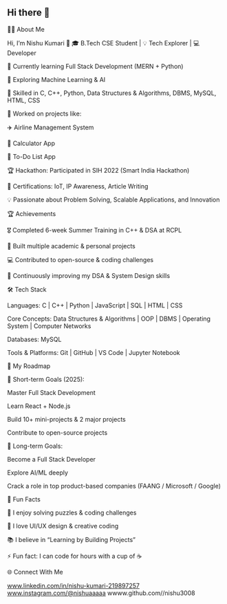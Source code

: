 ## Hi there 👋
👩‍💻 About Me

Hi, I’m Nishu Kumari 👋
🎓 B.Tech CSE Student | 💡 Tech Explorer | 💻 Developer

🌱 Currently learning Full Stack Development (MERN + Python)

🤖 Exploring Machine Learning & AI

🔧 Skilled in C, C++, Python, Data Structures & Algorithms, DBMS, MySQL, HTML, CSS

🚀 Worked on projects like:

✈️ Airline Management System

🧮 Calculator App

📝 To-Do List App

🏆 Hackathon: Participated in SIH 2022 (Smart India Hackathon)

📜 Certifications: IoT, IP Awareness, Article Writing

💡 Passionate about Problem Solving, Scalable Applications, and Innovation

🏆 Achievements

🎖 Completed 6-week Summer Training in C++ & DSA at RCPL

🌟 Built multiple academic & personal projects

💻 Contributed to open-source & coding challenges

📘 Continuously improving my DSA & System Design skills

🛠️ Tech Stack

Languages:
C | C++ | Python | JavaScript | SQL | HTML | CSS

Core Concepts:
Data Structures & Algorithms | OOP | DBMS | Operating System | Computer Networks

Databases:
MySQL

Tools & Platforms:
Git | GitHub | VS Code | Jupyter Notebook

🚀 My Roadmap

📌 Short-term Goals (2025):

Master Full Stack Development

Learn React + Node.js

Build 10+ mini-projects & 2 major projects

Contribute to open-source projects

📌 Long-term Goals:

Become a Full Stack Developer

Explore AI/ML deeply

Crack a role in top product-based companies (FAANG / Microsoft / Google)

🎯 Fun Facts

🧩 I enjoy solving puzzles & coding challenges

🎨 I love UI/UX design & creative coding

📚 I believe in “Learning by Building Projects”

⚡ Fun fact: I can code for hours with a cup of ☕

🌐 Connect With Me

www.linkedin.com/in/nishu-kumari-219897257
www.instagram.com/@nishuaaaaa
wwww.github.com//nishu3008




